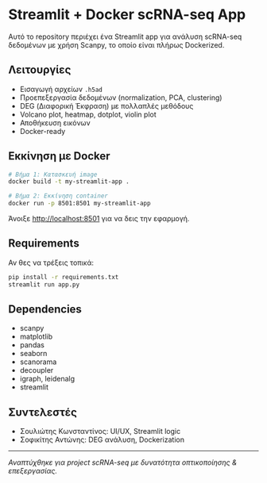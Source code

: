 # Streamlit + Docker scRNA-seq App

Αυτό το repository περιέχει ένα Streamlit app για ανάλυση scRNA-seq δεδομένων με χρήση Scanpy, το οποίο είναι πλήρως Dockerized.

##  Λειτουργίες
- Εισαγωγή αρχείων `.h5ad`
- Προεπεξεργασία δεδομένων (normalization, PCA, clustering)
- DEG (Διαφορική Έκφραση) με πολλαπλές μεθόδους
- Volcano plot, heatmap, dotplot, violin plot
- Αποθήκευση εικόνων
- Docker-ready

##  Εκκίνηση με Docker

```bash
# Βήμα 1: Κατασκευή image
docker build -t my-streamlit-app .

# Βήμα 2: Εκκίνηση container
docker run -p 8501:8501 my-streamlit-app
```

Άνοιξε [http://localhost:8501](http://localhost:8501) για να δεις την εφαρμογή.

##  Requirements

Αν θες να τρέξεις τοπικά:

```bash
pip install -r requirements.txt
streamlit run app.py
```

##  Dependencies
- scanpy
- matplotlib
- pandas
- seaborn
- scanorama
- decoupler
- igraph, leidenalg
- streamlit

##  Συντελεστές
- Σουλιώτης Κωνσταντίνος: UI/UX, Streamlit logic
- Σοφικίτης Αντώνης: DEG ανάλυση, Dockerization

---

*Αναπτύχθηκε για project scRNA-seq με δυνατότητα οπτικοποίησης & επεξεργασίας.*
